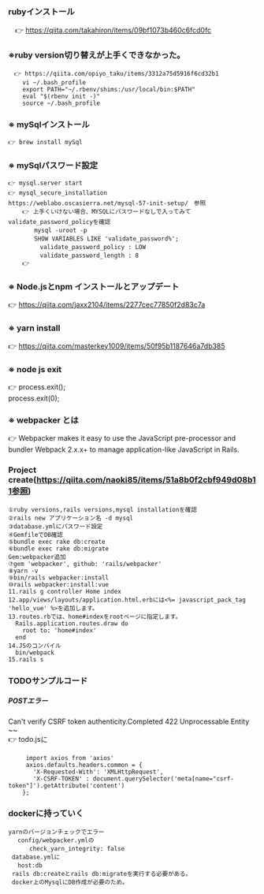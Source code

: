 ### rubyインストール
　👉 https://qiita.com/takahiron/items/09bf1073b460c6fcd0fc
### ※ruby version切り替えが上手くできなかった。
```
　👉 https://qiita.com/opiyo_taku/items/3312a75d5916f6cd32b1  
    vi ~/.bash_profile  
    export PATH="~/.rbenv/shims:/usr/local/bin:$PATH"  
    eval "$(rbenv init -)"  
    source ~/.bash_profile  
```
### ※ mySqlインストール
```
👉 brew install mySql
```
### ※ mySqlパスワード設定
```
👉 mysql.server start
👉 mysql_secure_installation  
https://weblabo.oscasierra.net/mysql-57-init-setup/　参照
    👉 上手くいけない場合、MYSQLにパスワードなしで入ってみてvalidate_password_policyを確認
    　　mysql -uroot -p
    　　SHOW VARIABLES LIKE 'validate_password%';
    　　　validate_password_policy : LOW  
    　　　validate_password_length : 8  
    👉
```
### ※ Node.jsとnpm インストールとアップデート
 👉 https://qiita.com/jaxx2104/items/2277cec77850f2d83c7a
### ※ yarn install  
 👉 https://qiita.com/masterkey1009/items/50f95b1187646a7db385
### ※ node js exit  
 👉 process.exit();  
    process.exit(0);
### ※ webpacker とは  
 👉 Webpacker makes it easy to use the JavaScript pre-processor and bundler Webpack 2.x.x+ to manage application-like JavaScript in Rails.

### Project create(https://qiita.com/naoki85/items/51a8b0f2cbf949d08b11参照)
```
①ruby versions,rails versions,mysql installationを確認
②rails new アプリケーション名 -d mysql
③database.ymlにパスワード設定
④GemfileでDB確認
⑤bundle exec rake db:create
⑥bundle exec rake db:migrate
Gem:webpacker追加
⑦gem 'webpacker', github: 'rails/webpacker'
⑧yarn -v
⑨bin/rails webpacker:install
⑩rails webpacker:install:vue
11.rails g controller Home index
12.app/views/layouts/application.html.erbには<%= javascript_pack_tag 'hello_vue' %>を追加します。
13.routes.rbでは、home#indexをrootページに指定します。
  Rails.application.routes.draw do
    root to: 'home#index'
  end
14.JSのコンパイル
  bin/webpack
15.rails s
```
### TODOサンプルコード
##### POSTエラー
Can't verify CSRF token authenticity.Completed 422 Unprocessable Entity ~~  
👉 todo.jsに  
```
　　　import axios from 'axios'
     axios.defaults.headers.common = {
       'X-Requested-With': 'XMLHttpRequest',
       'X-CSRF-TOKEN' : document.querySelector('meta[name="csrf-token"]').getAttribute('content')
    };
```
### dockerに持っていく
```
yarnのバージョンチェックでエラー
 　config/webpacker.ymlの
 　　　check_yarn_integrity: false
 database.ymlに
 　host:db
 rails db:createとrails db:migrateを実行する必要がある。
 docker上のMysqlにDB作成が必要のため。
```
